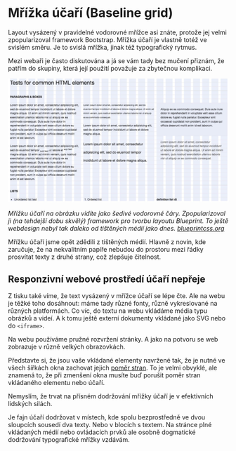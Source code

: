 # Mřížka účaří (Baseline grid)

Layout vysázený v pravidelné vodorovné mřížce asi znáte, protože jej velmi zpopularizoval framework Bootstrap. Mřížka účaří je vlastně totéž ve svislém směru. Je to svislá mřížka, jinak též typografický rytmus.

Mezi webaři je často diskutována a já se vám tady bez mučení přiznám, že patřím do skupiny, která její použití považuje za zbytečnou komplikaci.

![Baseline grid](../dist/images/original/baseline-grid.jpg)

*Mřížku účaří na obrázku vidíte jako šedivé vodorovné čáry.  Zpopularizoval ji (na tehdejší dobu skvělý) framework pro tvorbu layoutu Blueprint. To ještě webdesign nebyl tak daleko od tištěných médií jako dnes. [blueprintcss.org](http://blueprintcss.org/)*

Mřížku účaří jsme opět zdědili z tištěných médií. Hlavně z novin, kde zaručuje, že na nekvalitním papíře nebudou do prostoru mezi řádky prosvítat texty z druhé strany, což zlepšuje čitelnost.

## Responzivní webové prostředí účaří nepřeje

Z tisku také víme, že text vysázený v mřížce účaří se lépe čte. Ale na webu je těžké toho dosáhnout: máme tady různé fonty, různě vykreslované na různých platformách. Co víc, do textu na webu vkládáme média typu obrázků a videí. A k tomu ještě externí dokumenty vkládané jako SVG nebo do `<iframe>`. 

Na webu používáme pružné rozvržení stránky. A jako na potvoru se web zobrazuje v různě velkých obrazovkách. 

Představte si, že jsou vaše vkládané elementy navržené tak, že je nutné ve všech šířkách okna zachovat jejich [poměr stran](css-pomer-stran.md). To je velmi obvyklé, ale znamená to, že při zmenšení okna musíte buď porušit poměr stran vkládaného elementu nebo účaří.

Nemyslím, že trvat na přísném dodržování mřížky účaří je v efektivních lidských silách. 

Je fajn účaří dodržovat v místech, kde spolu bezprostředně ve dvou sloupcích sousedí dva texty. Nebo v blocích s textem. Na stránce plné vkládaných médií nebo ovládacích prvků ale osobně dogmatické dodržování typografické mřížky vzdávám. 

